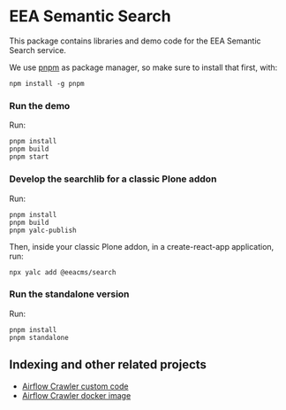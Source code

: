 # EEA Semantic Search

This package contains libraries and demo code for the EEA Semantic Search
service.

We use [pnpm](https://pnpm.io) as package manager, so make sure to install that
first, with:

```
npm install -g pnpm
```

### Run the demo

Run:

```
pnpm install
pnpm build
pnpm start
```

### Develop the searchlib for a classic Plone addon

Run:

```
pnpm install
pnpm build
pnpm yalc-publish
```

Then, inside your classic Plone addon, in a create-react-app application, run:

```
npx yalc add @eeacms/search
```

### Run the standalone version

Run:

```
pnpm install
pnpm standalone
```

## Indexing and other related projects

- [Airflow Crawler custom code](https://github.com/eea/eea-crawler)
- [Airflow Crawler docker image](https://github.com/eea/eea.docker.airflow)
